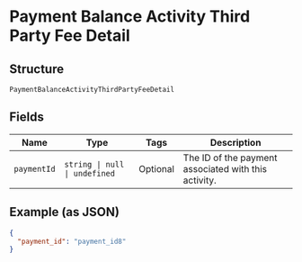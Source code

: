 <!-- Optimized: 2025-10-06 -->
<!-- RPM: 1.6.2.1.1.6.2.1_payment-balance-activity-third-party-fee-detail_20251006 -->
<!-- Session: E2E RPM DNA Application -->
<!-- AOM: RND (Reggie & Dro) -->
<!-- COI: TECHNOLOGY -->
<!-- RPM: HIGH -->
<!-- ACTION: BUILD -->

# Payment Balance Activity Third Party Fee Detail

## Structure

`PaymentBalanceActivityThirdPartyFeeDetail`

## Fields

| Name | Type | Tags | Description |
|  --- | --- | --- | --- |
| `paymentId` | `string \| null \| undefined` | Optional | The ID of the payment associated with this activity. |

## Example (as JSON)

```json
{
  "payment_id": "payment_id8"
}
```
